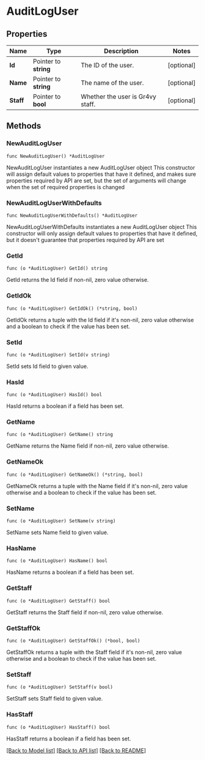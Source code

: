 # AuditLogUser

## Properties

Name | Type | Description | Notes
------------ | ------------- | ------------- | -------------
**Id** | Pointer to **string** | The ID of the user. | [optional] 
**Name** | Pointer to **string** | The name of the user. | [optional] 
**Staff** | Pointer to **bool** | Whether the user is Gr4vy staff. | [optional] 

## Methods

### NewAuditLogUser

`func NewAuditLogUser() *AuditLogUser`

NewAuditLogUser instantiates a new AuditLogUser object
This constructor will assign default values to properties that have it defined,
and makes sure properties required by API are set, but the set of arguments
will change when the set of required properties is changed

### NewAuditLogUserWithDefaults

`func NewAuditLogUserWithDefaults() *AuditLogUser`

NewAuditLogUserWithDefaults instantiates a new AuditLogUser object
This constructor will only assign default values to properties that have it defined,
but it doesn't guarantee that properties required by API are set

### GetId

`func (o *AuditLogUser) GetId() string`

GetId returns the Id field if non-nil, zero value otherwise.

### GetIdOk

`func (o *AuditLogUser) GetIdOk() (*string, bool)`

GetIdOk returns a tuple with the Id field if it's non-nil, zero value otherwise
and a boolean to check if the value has been set.

### SetId

`func (o *AuditLogUser) SetId(v string)`

SetId sets Id field to given value.

### HasId

`func (o *AuditLogUser) HasId() bool`

HasId returns a boolean if a field has been set.

### GetName

`func (o *AuditLogUser) GetName() string`

GetName returns the Name field if non-nil, zero value otherwise.

### GetNameOk

`func (o *AuditLogUser) GetNameOk() (*string, bool)`

GetNameOk returns a tuple with the Name field if it's non-nil, zero value otherwise
and a boolean to check if the value has been set.

### SetName

`func (o *AuditLogUser) SetName(v string)`

SetName sets Name field to given value.

### HasName

`func (o *AuditLogUser) HasName() bool`

HasName returns a boolean if a field has been set.

### GetStaff

`func (o *AuditLogUser) GetStaff() bool`

GetStaff returns the Staff field if non-nil, zero value otherwise.

### GetStaffOk

`func (o *AuditLogUser) GetStaffOk() (*bool, bool)`

GetStaffOk returns a tuple with the Staff field if it's non-nil, zero value otherwise
and a boolean to check if the value has been set.

### SetStaff

`func (o *AuditLogUser) SetStaff(v bool)`

SetStaff sets Staff field to given value.

### HasStaff

`func (o *AuditLogUser) HasStaff() bool`

HasStaff returns a boolean if a field has been set.


[[Back to Model list]](../README.md#documentation-for-models) [[Back to API list]](../README.md#documentation-for-api-endpoints) [[Back to README]](../README.md)


